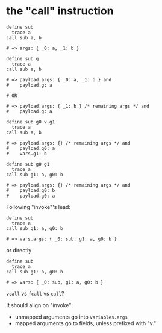 
# the "call" instruction

```
define sub
  trace a
call sub a, b

# => args: { _0: a, _1: b }
```

```
define sub g
  trace a
call sub a, b

# => payload.args: { _0: a, _1: b } and
#    payload.g: a

# OR

# => payload.args: { _1: b } /* remaining args */ and
#    payload.g: a
```

```
define sub g0 v.g1
  trace a
call sub a, b

# => payload.args: {} /* remaining args */ and
#    payload.g0: a
#    vars.g1: b
```

```
define sub g0 g1
  trace a
call sub g1: a, g0: b

# => payload.args: {} /* remaining args */ and
#    payload.g0: b
#    payload.g0: a
```

Following "invoke"'s lead:

```
define sub
  trace a
call sub g1: a, g0: b

# => vars.args: { _0: sub, g1: a, g0: b }
```

or directly

```
define sub
  trace a
call sub g1: a, g0: b

# => vars: { _0: sub, g1: a, g0: b }
```

`vcall` vs `fcall` vs `call`?

It should align on "invoke":

* unmapped arguments go into `variables.args`
* mapped arguments go to fields, unless prefixed with "v."

